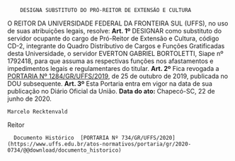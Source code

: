         DESIGNA SUBSTITUTO DO PRÓ-REITOR DE EXTENSÃO E CULTURA  

 O REITOR DA UNIVERSIDADE FEDERAL DA FRONTEIRA SUL (UFFS), no uso de suas atribuições legais, resolve:   **Art. 1º**  DESIGNAR como substituto do servidor ocupante do cargo de Pró-Reitor de Extensão e Cultura, código CD-2, integrante do Quadro Distributivo de Cargos e Funções Gratificadas desta Universidade, o servidor EVERTON GABRIEL BORTOLETTI, Siape nº 1792418, para que assuma as respectivas funções nos afastamentos e impedimentos legais e regulamentares do titular.   **Art. 2º**  Fica revogada a [PORTARIA Nº 1284/GR/UFFS/2019](https://www.uffs.edu.br/atos-normativos/portaria/gr/2019-1284), de 25 de outubro de 2019, publicada no DOU subsequente.   **Art. 3º**  Esta Portaria entra em vigor na data de sua publicação no Diário Oficial da União.        **Data do ato:** Chapecó-SC, 22 de junho de 2020.   
 

    Marcelo Recktenvald   
 Reitor 

      Documento Histórico  [PORTARIA Nº 734/GR/UFFS/2020](https://www.uffs.edu.br/atos-normativos/portaria/gr/2020-0734/@@download/documento_historico)     
      